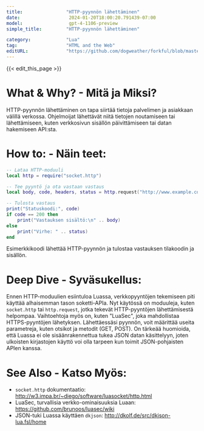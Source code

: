 ```yaml
---
title:                "HTTP-pyynnön lähettäminen"
date:                  2024-01-20T18:00:20.791439-07:00
model:                 gpt-4-1106-preview
simple_title:         "HTTP-pyynnön lähettäminen"

category:             "Lua"
tag:                  "HTML and the Web"
editURL:              "https://github.com/dogweather/forkful/blob/master/content/fi/lua/sending-an-http-request.md"
---
```


{{< edit_this_page >}}

# What & Why? - Mitä ja Miksi?
HTTP-pyynnön lähettäminen on tapa siirtää tietoja palvelimen ja asiakkaan välillä verkossa. Ohjelmoijat lähettävät niitä tietojen noutamiseen tai lähettämiseen, kuten verkkosivun sisällön päivittämiseen tai datan hakemiseen API:sta.

# How to: - Näin teet:
```Lua
-- Lataa HTTP-moduuli
local http = require("socket.http")

-- Tee pyyntö ja ota vastaan vastaus
local body, code, headers, status = http.request("http://www.example.com")

-- Tulosta vastaus
print("Statuskoodi:", code)
if code == 200 then
    print("Vastauksen sisältö:\n" .. body)
else
    print("Virhe: " .. status)
end
```
Esimerkkikoodi lähettää HTTP-pyynnön ja tulostaa vastauksen tilakoodin ja sisällön.

# Deep Dive - Syväsukellus:
Ennen HTTP-moduulien esiintuloa Luassa, verkkopyyntöjen tekemiseen piti käyttää alhaisemman tason soketti-APIa. Nyt käytössä on moduuleja, kuten `socket.http` tai `http.request`, jotka tekevät HTTP-pyyntöjen lähettämisestä helpompaa. Vaihtoehtoja myös on, kuten "LuaSec", joka mahdollistaa HTTPS-pyyntöjen lähetyksen. Lähettäessäsi pyynnön, voit määrittää useita parametreja, kuten otsikot ja metodit (GET, POST). On tärkeää huomioida, että Luassa ei ole sisäänrakennettua tukea JSON datan käsittelyyn, joten ulkoisten kirjastojen käyttö voi olla tarpeen kun toimit JSON-pohjaisten APIen kanssa.

# See Also - Katso Myös:
- `socket.http` dokumentaatio: http://w3.impa.br/~diego/software/luasocket/http.html
- LuaSec, turvallisia verkko-ominaisuuksia Luaan: https://github.com/brunoos/luasec/wiki
- JSON-tuki Luassa käyttäen `dkjson`: http://dkolf.de/src/dkjson-lua.fsl/home
